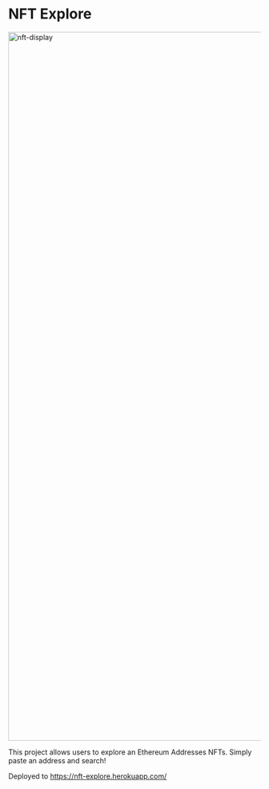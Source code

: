 # NFT Explore

<img width="1413" alt="nft-display" src="https://user-images.githubusercontent.com/20781177/126339575-dc8ff5fd-86f2-494a-806a-f998eebcec2e.png">

This project allows users to explore an Ethereum Addresses NFTs. Simply paste an address and search!

Deployed to https://nft-explore.herokuapp.com/
